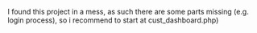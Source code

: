 I found this project in a mess, as such there are some parts missing (e.g. login process), so i recommend to start at cust_dashboard.php)
